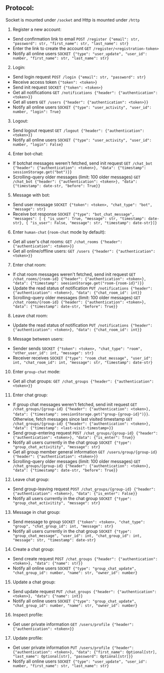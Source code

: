 ## Protocol:

Socket is mounted under `/socket` and Http is mounted under `/http`

1. Register a new account:

- Send confirmation link to email `POST /register {"email": str, "password": str, "first_name": str, "last_name": str}`
- Enter the link to create the account `GET /register/<registration-token>`
- Notify all online users `SOCKET {"type": "user_update", "user_id": number, "first_name": str, "last_name": str}`

2. Login:

- Send login request `POST /login {"email": str, "password": str}`
- Receive access token `{"token": <token>}`
- Send init request `SOCKET {"token": <token>}`
- Get all notifications `GET /notifications {"header": {"authentication": <token>}}`
- Get all users `GET /users {"header": {"authentication": <token>}}`
- Notify all online users `SOCKET {"type": "user_activity", "user_id": number, "login": True}`

3. Logout:

- Send logout request `GET /logout {"header": {"authentication": <token>}}`
- Notify all online users `SOCKET {"type": "user_activity", "user_id": number, "login": False}`

4. Enter bot-chat:

- If botchat messages weren't fetched, send init request `GET /chat_bot {"header": {"authentication": <token>}, "data": {"timestamp": sessionStorage.get("bot")}}`
- Scrolling-query older messages (limit: 100 older messages) `GET /chat_bot {"header": {"authentication": <token>}, "data": {"timestamp": date-str, "before": True}}`

5. Message with bot:

- Send user message `SOCKET {"token": <token>, "chat_type": "bot", "message": str}`
- Receive bot response `SOCKET {"type": "bot_chat_message", "messages": [ { "is_user": True, "message": str, "timestamp": date-str}, { "is_user": False, "message": str, "timestamp": date-str}]}`

6. Enter `human-chat` (`room-chat` mode by default):

- Get all user's chat rooms: `GET /chat_rooms {"header": {"authentication": <token>}}`
- Get all online/offline users: `GET /users {"header": {"authentication": <token>}}`

7. Enter chat room:

- If chat room messages weren't fetched, send init request `GET /chat_rooms/{room-id} {"header": {"authentication": <token>}, "data": {"timestamp": seesionStorage.get("room-{room-id}")}}`
- Update the read status of notification `PUT /notifications {"header": {"authentication": <token>}, "data": {"chat_room_id": int}}`
- Scrolling-query older messages (limit: 100 older messages) `GET /chat_rooms/{room-id} {"header": {"authentication": <token>}, "data": {"timestamp": date-str, "before": True}}`

8. Leave chat room:

- Update the read status of notification `PUT /notifications {"header": {"authentication": <token>}, "data": {"chat_room_id": int}}`

9. Message between users:

- Sender sends `SOCKET {"token": <token>, "chat_type": "room", "other_user_id": int, "message": str}`
- Receiver receives `SOCKET {"type": "room_chat_message", "user_id": int, "chat_room_id": int, "message": str, "timestamp": date-str}`

10. Enter `group-chat` mode:

- Get all chat groups: `GET /chat_groups {"header": {"authentication": <token>}}`

11. Enter chat group:

- If group chat messages weren't fetched, send init request `GET /chat_groups/{group-id} {"header": {"authentication": <token>}, "data": {"timestamp": seesionStorage.get("group-{group-id}")}}`. Otherwise, fetch messages since last visited timestamp `GET /chat_groups/{group-id} {"header": {"authentication": <token>}, "data": {"timestamp": <last-visit-timestamp>}}`
- Send group-entering request `POST /chat_groups/{group-id} {"header": {"authentication": <token>}, "data": {"is_enter": True}}`
- Notify all users currently in the chat group `SOCKET {"type": "group_chat_activitity", "message": str}`
- Get all group member general information `GET /users/group/{group-id} {"header": {"authentication": <token>}}`
- Scrolling-query older messages (limit: 100 older messages) `GET /chat_groups/{group-id} {"header": {"authentication": <token>}, "data": {"timestamp": date-str, "before": True}}`

12. Leave chat group:

- Send group-leaving request `POST /chat_groups/{group-id} {"header": {"authentication": <token>}, "data": {"is_enter": False}}`
- Notify all users currently in the chat group `SOCKET {"type": "group_chat_activitity", "message": str}`

13. Message in chat group:

- Send message to group `SOCKET {"token": <token>, "chat_type": "group", "chat_group_id": int, "message": str}`
- Notify all users currently in the chat group `SOCKET {"type": "group_chat_message", "user_id": int, "chat_group_id": int, "message": str, "timestamp": date-str}`

14. Create a chat group:

- Send create request `POST /chat_groups {"header": {"authentication": <token>}, "data": {"name": str}}`
- Notify all online users `SOCKET {"type": "group_chat_update", "chat_group_id": number, "name": str, "owner_id": number}`

15. Update a chat group:

- Send update request `PUT /chat_groups {"header": {"authentication": <token>}, "data": {"name": int}}`
- Notify all online users `SOCKET {"type": "group_chat_update", "chat_group_id": number, "name": str, "owner_id": number}`

16. Inspect profile:

- Get user private information `GET /users/profile {"header": {"authentication": <token>}}`

17. Update profile:

- Get user private information `PUT /users/profile {"header": {"authentication": <token>}, "data": {"first_name": Optional[str], "last_name": Optional[str], "password": Optional[str]}}`
- Notify all online users `SOCKET {"type": "user_update", "user_id": number, "first_name": str, "last_name": str}`
